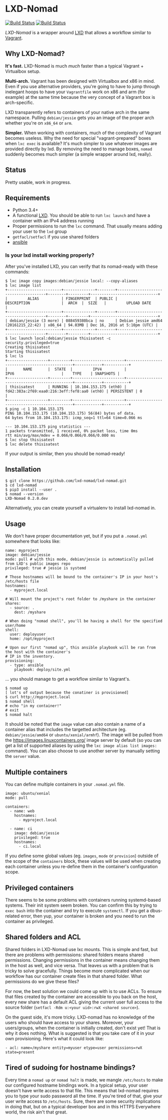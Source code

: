 # LXD-Nomad

[![Build Status](https://img.shields.io/travis/lxd-nomad/lxd-nomad.svg?style=flat-square&branch=master)](https://secure.travis-ci.org/lxd-nomad/lxd-nomad?branch=master)
[![Build Status](https://img.shields.io/codecov/c/github/lxd-nomad/lxd-nomad.svg?style=flat-square&branch=master)](https://codecov.io/github/lxd-nomad/lxd-nomad)

*LXD-Nomad* is a wrapper around [LXD][lxd] that allows a workflow similar to [Vagrant][vagrant].

## Why LXD-Nomad?

**It's fast.** LXD-Nomad is much *much* faster than a typical Vagrant + Virtualbox setup.

**Multi-arch.** Vagrant has been designed with Virtualbox and x86 in mind. Even if you use
alternative providers, you're going to have to jump through inelegant hoops to have your
`Vagrantfile` work on x86 and arm (for example) at the same time because the very concept of a
Vagrant box is arch-specific.

LXD transparently refers to containers of your native arch in the same namespace. Pulling
`debian/jessie` gets you an image of the proper arch whether you're on `x86_64` or `arm`.

**Simpler.** When working with containers, much of the complexity of Vagrant becomes useless. Why
the need for special "vagrant-prepared" boxes when `lxc exec` is available? It's much simpler to
use whatever images are provided directly by lxd. By removing the need to manage boxes, `nomad`
suddenly becomes much simpler (a simple wrapper around lxd, really).

## Status

Pretty usable, work in progress.

## Requirements

* Python 3.4+
* A functional [LXD][lxd]. You should be able to run `lxc launch` and have a container with an IPv4
  address running
* Proper permissions to run the `lxc` command. That usually means adding your user to the `lxd`
  group
* `getfacl/setfacl` if you use shared folders
* [ansible][ansible]

### Is your lxd install working properly?

After you've installed LXD, you can verify that its nomad-ready with these commands:

```
$ lxc image copy images:debian/jessie local: --copy-aliases
$ lxc image list
+------------------------+--------------+--------+--------------------------------------+--------+---------+------------------------------+
|         ALIAS          | FINGERPRINT  | PUBLIC |             DESCRIPTION              |  ARCH  |  SIZE   |         UPLOAD DATE          |
+------------------------+--------------+--------+--------------------------------------+--------+---------+------------------------------+
| debian/jessie (3 more) | 088459380bca | no     | Debian jessie amd64 (20161215_22:42) | x86_64 | 94.03MB | Dec 16, 2016 at 5:10pm (UTC) |
+------------------------+--------------+--------+--------------------------------------+--------+---------+------------------------------+
$ lxc launch local:debian/jessie thisisatest -c security.privileged=true
Creating thisisatest
Starting thisisatest
$ lxc ls
+------------------+---------+-----------------------+----------------------------------------------+------------+-----------+
|       NAME       |  STATE  |         IPV4          |                     IPV6                     |    TYPE    | SNAPSHOTS |
+------------------+---------+-----------------------+----------------------------------------------+------------+-----------+
| thisisatest      | RUNNING | 10.104.153.175 (eth0) | fd42:383a:2f69:eaa0:216:3eff:fef8:aa0 (eth0) | PERSISTENT | 0         |
+------------------+---------+-----------------------+----------------------------------------------+------------+-----------+
$ ping -c 1 10.104.153.175
PING 10.104.153.175 (10.104.153.175) 56(84) bytes of data.
64 bytes from 10.104.153.175: icmp_seq=1 ttl=64 time=0.066 ms

--- 10.104.153.175 ping statistics ---
1 packets transmitted, 1 received, 0% packet loss, time 0ms
rtt min/avg/max/mdev = 0.066/0.066/0.066/0.000 ms
$ lxc stop thisisatest
$ lxc delete thisisatest
```

If your output is similar, then you should be nomad-ready!

## Installation

```
$ git clone https://github.com/lxd-nomad/lxd-nomad.git
$ cd lxd-nomad
$ pip3 install --user .
$ nomad --version
LXD-Nomad 0.2.0.dev
```

Alternatively, you can create yourself a virtualenv to install lxd-nomad in.

## Usage

We don't have proper documentation yet, but if you put a `.nomad.yml` somewhere that looks like:

```
name: myproject
image: debian/jessie
mode: pull # with this mode, debian/jessie is automatically pulled from LXD's public images repo
privileged: true # jessie is systemd

# Those hostnames will be bound to the container's IP in your host's /etc/hosts file
hostnames:
  - myproject.local

# Will mount the project's root folder to /myshare in the container
shares:
  - source: .
    dest: /myshare

# When doing "nomad shell", you'll be having a shell for the specified user/home
shell:
  user: deployuser
  home: /opt/myproject

# Upon our first "nomad up", this ansible playbook will be ran from the host with the container's
# IP in the inventory.
provisioning:
  - type: ansible
    playbook: deploy/site.yml
```

... you should manage to get a workflow similar to Vagrant's.

```
$ nomad up
[ lot's of output because the conatiner is provisioned]
$ curl http://myproject.local
$ nomad shell
# echo "in my container!"
# exit
$ nomad halt
```

It should be noted that the `image` value can also contain a name of a container alias that
includes the targetted architecture (eg. `debian/jessie/amd64` or `ubuntu/xenial/armhf`). The
image will be pulled from the https://images.linuxcontainers.org/ image server by default (so you
can get a list of supported aliases by using the `lxc image alias list images:` command). You can
also choose to use another server by manually setting the `server` value.

## Multiple containers

You can define multiple containers in your `.nomad.yml` file.

```
image: ubuntu/xenial
mode: pull

containers:
  - name: web
    hostnames:
      - myproject.local

  - name: ci
    image: debian/jessie
    privileged: true
    hostnames:
      - ci.local

```

If you define some global values (eg. `images`, `mode` or `provision`) outside of the scope of the
`containers` block, these values will be used when creating each container unless you re-define them
in the container's configuration scope.

## Privileged containers

There seems to be some problems with containers running systemd-based systems. Their init system
seem broken. You can confirm this by trying to `exec bash` into the container and try to execute
`systemctl`. If you get a dbus-related error, then yup, your container is broken and you need to
run the container as privileged.

## Shared folders and ACL

Shared folders in LXD-Nomad use lxc mounts. This is simple and fast, but there are problems with
permissions: shared folders means shared permissions. Changing permissions in the container means
changing them in the host as well, and vice versa. That leaves us with a problem that is tricky
to solve gracefully. Things become more complicated when our workflow has our container create
files in that shared folder. What permissions do we give these files?

For now, the best solution we could come up with is to use ACLs. To ensure that files created
by the container are accessible to you back on the host, every new share has a default ACL giving
the current user full access to the source folder (`setfacl -Rdm u:<your uid>:rwX <shared source>`).

On the guest side, it's more tricky. LXD-nomad has no knowledge of the users who should have
access to your shares. Moreover, your users/groups, when the container is initially created, don't
exist yet! That is why it does nothing. What is suggested is that you take care of it in your own
provisioning. Here's what it could look like:

```
- acl: name=/myshare entity=myuser etype=user permissions=rwX state=present
```

## Tired of sudoing for hostname bindings?

Every time a `nomad up` or `nomad halt` is made, we mangle `/etc/hosts` to make our configured
hostname bindings work. In a typical setup, your user doesn't have write access to that file. This
means that lxd-nomad requires you to type your sudo password all the time. If you're tired of that,
give your user write access to `/etc/hosts`. Sure, there are some security implications in doing
that, but on a typical developer box and in this HTTPS Everywhere world, the risk ain't that great.

[lxd]: https://linuxcontainers.org/lxd/
[vagrant]: https://www.vagrantup.com/
[ansible]: https://www.ansible.com/
